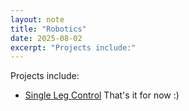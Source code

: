 ```yaml
---
layout: note
title: "Robotics"
date: 2025-08-02
excerpt: "Projects include:"
---
```


Projects include:
- [Single Leg Control](/notes/robotic-project/)
That's it for now :)